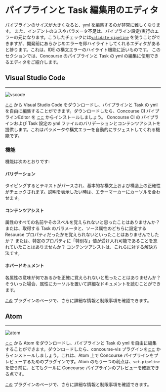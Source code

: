 # パイプラインと Task 編集用のエディタ

パイプラインのサイズが大きくなると、yml を編集するのが非常に難しくなります。 また、インデントのミスやパラメータ不足は、パイプライン設定/実行のエラーの元になります。こうしたチェックには[`validate-pipeline`](https://concourse-ci.org/setting-pipelines.html#fly-validate-pipeline) を使うことができますが、開発前にあらかじめエラーを即ハイライトしてくれるエディタがあると捗ります。これは、IDE の構文エラーのハイライト機能に近いものです。 このセクションでは、Concourse のパイプラインと Task の yml の編集に使用できるエディタをご紹介します。

## Visual Studio Code
---------------------
![vscode](/images/vscode-concourse.png)

 [`ここ`](https://code.visualstudio.com/download) から Visual Studio Code をダウンロードし、パイプラインと Task の yml を自由に編集することができます。ダウンロードしたら、Concourse CI パイプラインEditor を [`ここ`](https://marketplace.visualstudio.com/items?itemName=Pivotal.vscode-concourse) からインストールしましょう。 Concourse CI の パイプラインおよび Task 設定の yml ファイルのバリデーションとコンテンツアシストを提供します。これはパラメータや構文エラーを自動的にサジェストしてくれる機能です。

### 機能

機能は次のとおりです:

#### バリデーション

タイピングするとテキストがパースされ、基本的な構文上および構造上の正確性がチェックされます。説明を表示したい時は、エラーマーカーにカーソルを合わせます。

#### コンテンツアシスト

属性のすべての名前やそのスペルを覚えられないと思ったことはありませんか？
または、取得する Task のパラメータと、ソース属性のどちらに設定する Resource プロパティだったかを覚えられないといったことはありませんでしたか？ または、特定のプロパティに「特別な」値が受け入れ可能であることを忘れていたことはありませんか？ コンテンツアシストは、これらに対する解決方法です。

#### ホバードキュメント

各属性の意味が何であるかを正確に覚えられないと思ったことはありませんか？ そういった場合、属性にカーソルを置いて詳細なドキュメントを読むことができます。

[`この`](https://marketplace.visualstudio.com/items?itemName=Pivotal.vscode-concourse) プラグインのページで、さらに詳細な情報と制限事項を確認できます。

## Atom
---------------------
![atom](/images/atom-concourse.gif)

[`ここ`](https://atom.io) から Atom をダウンロードし、パイプラインと Task の yml を自由に編集することができます。ダウンロードしたら、concourse-vis プラグインを[`ここ`](https://atom.io/packages/concourse-vis) からインストールしましょう。これは、Atom 上で Concourse パイプラインをプレビューするためのプラグインです。Atom のもう一つの利点は、`set-pipeline` を使う前に、とてもクールに Concourse パイプラインのプレビューを確認できる点です。

[`この`](https://atom.io/packages/concourse-vis) プラグインのページで、さらに詳細な情報と制限事項を確認できます。
